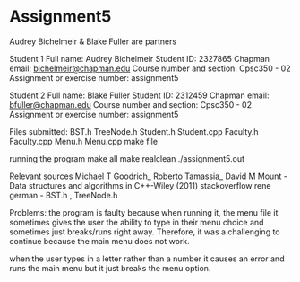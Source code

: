 # Assignment5

Audrey Bichelmeir & Blake Fuller are partners

Student 1
Full name: Audrey Bichelmeir
Student ID: 2327865
Chapman email: bichelmeir@chapman.edu
Course number and section: Cpsc350 - 02
Assignment or exercise number: assignment5

Student 2
Full name: Blake Fuller
Student ID: 2312459
Chapman email: bfuller@chapman.edu
Course number and section: Cpsc350 - 02
Assignment or exercise number: assignment5

Files submitted:
BST.h
TreeNode.h
Student.h
Student.cpp
Faculty.h
Faculty.cpp
Menu.h
Menu.cpp
make file


running the program
make all
make realclean
./assignment5.out

Relevant sources
Michael T Goodrich_ Roberto Tamassia_ David M Mount - Data structures and algorithms in C++-Wiley (2011)
stackoverflow
rene german - BST.h , TreeNode.h


Problems:
the program is faulty because when running it, the menu file it sometimes gives the user the ability to type in their menu choice and sometimes just breaks/runs right away. Therefore, it was a challenging to continue because the main menu does not work.

when the user types in a letter rather than a number it causes an error and runs the main menu but it just breaks the menu option.   
